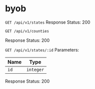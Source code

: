 # byob

`GET /api/v1/states`
Response
Status: 200

`GET /api/v1/counties`

Response
Status: 200

`GET /api/v1/states/:id`
Parameters:

| Name          | Type          |
| ------------- | ------------- |
| `id`          | `integer`     |

Response
Status: 200
